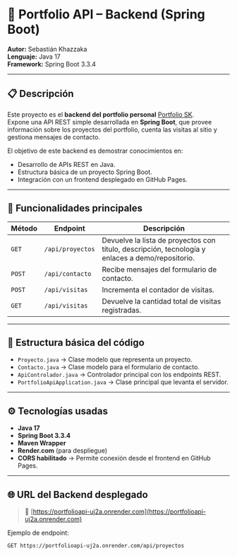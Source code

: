 # 🧩 Portfolio API – Backend (Spring Boot)

**Autor:** Sebastián Khazzaka  
**Lenguaje:** Java 17  
**Framework:** Spring Boot 3.3.4  

---

## 📋 Descripción

Este proyecto es el **backend del portfolio personal** [Portfolio SK](https://sebakhazzaka2.github.io/portfolio-sk/).  
Expone una API REST simple desarrollada en **Spring Boot**, que provee información sobre los proyectos del portfolio, cuenta las visitas al sitio y gestiona mensajes de contacto.

El objetivo de este backend es demostrar conocimientos en:
- Desarrollo de APIs REST en Java.
- Estructura básica de un proyecto Spring Boot.
- Integración con un frontend desplegado en GitHub Pages.

---

## 🚀 Funcionalidades principales

| Método | Endpoint | Descripción |
|--------|-----------|-------------|
| `GET` | `/api/proyectos` | Devuelve la lista de proyectos con título, descripción, tecnología y enlaces a demo/repositorio. |
| `POST` | `/api/contacto` | Recibe mensajes del formulario de contacto. |
| `POST` | `/api/visitas` | Incrementa el contador de visitas. |
| `GET` | `/api/visitas` | Devuelve la cantidad total de visitas registradas. |

---

## 🧱 Estructura básica del código

- `Proyecto.java` → Clase modelo que representa un proyecto.
- `Contacto.java` → Clase modelo para el formulario de contacto.
- `ApiControlador.java` → Controlador principal con los endpoints REST.
- `PortfolioApiApplication.java` → Clase principal que levanta el servidor.

---

## ⚙️ Tecnologías usadas

- **Java 17**
- **Spring Boot 3.3.4**
- **Maven Wrapper**
- **Render.com** (para despliegue)
- **CORS habilitado** → Permite conexión desde el frontend en GitHub Pages.

---

## 🌐 URL del Backend desplegado

> 🔗 [https://portfolioapi-uj2a.onrender.com](https://portfolioapi-uj2a.onrender.com)

Ejemplo de endpoint:
```bash
GET https://portfolioapi-uj2a.onrender.com/api/proyectos